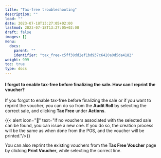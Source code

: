 ```yaml
---
title: "Tax-free troubleshooting"
description: ""
lead: ""
date: 2023-07-18T13:27:05+02:00
lastmod: 2023-07-18T13:27:05+02:00
draft: false
images: []
menu:
  docs:
    parent: ""
    identifier: "tax_free-c5ff30dd2ef1bd937c6420a0d5da4182"
weight: 999
toc: true
type: docs
---
```


#### I forgot to enable tax-free before finalizing the sale. How can I reprint the voucher?

If you forgot to enable tax-free before finalizing the sale or if you want to reprint the voucher, you can do so from the **Audit Roll** by selecting the correct sale, and clicking **Tax Free** under **Actions**.

  {{< alert icon="📝" text="If no vouchers associated with the selected sale can be found, you can issue a new one. If you do so, the creation process will be the same as when done from the POS, and the voucher will be printed."/>}}

You can also reprint the existing vouchers from the **Tax Free Voucher** page by clicking **Print Voucher**, while selecting the correct line. 